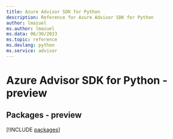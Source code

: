 ```yaml
---
title: Azure Advisor SDK for Python
description: Reference for Azure Advisor SDK for Python
author: lmazuel
ms.author: lmazuel
ms.data: 06/30/2023
ms.topic: reference
ms.devlang: python
ms.service: advisor
---
```

# Azure Advisor SDK for Python - preview
## Packages - preview
[!INCLUDE [packages](advisor-index.md)]